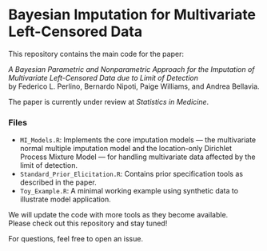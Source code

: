 # Bayesian Imputation for Multivariate Left-Censored Data

This repository contains the main code for the paper:

*A Bayesian Parametric and Nonparametric Approach for the Imputation of Multivariate Left-Censored Data due to Limit of Detection*  
by Federico L. Perlino, Bernardo Nipoti, Paige Williams, and Andrea Bellavia.

The paper is currently under review at *Statistics in Medicine*.

### Files
- `MI_Models.R`: Implements the core imputation models — the multivariate normal multiple imputation model and the location-only Dirichlet Process Mixture Model — for handling multivariate data affected by the limit of detection.
- `Standard_Prior_Elicitation.R`: Contains prior specification tools as described in the paper.
- `Toy_Example.R`: A minimal working example using synthetic data to illustrate model application.

We will update the code with more tools as they become available.  
Please check out this repository and stay tuned!

For questions, feel free to open an issue.
